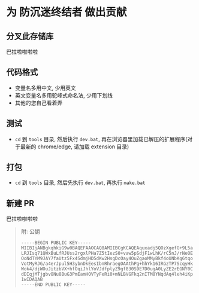 # 为 防沉迷终结者 做出贡献

## 分叉此存储库

巴拉啦啦啦啦

## 代码格式

-   变量名多用中文, 少用英文
-   英文变量名多用驼峰式命名法, 少用下划线
-   其他的您自己看着弄

## 测试

-   `cd` 到 `tools` 目录, 然后执行 `dev.bat`, 再在浏览器里加载已解压的扩展程序(对于最新的 chrome/edge, 请加载 extension 目录)

## 打包

-   `cd` 到 `tools` 目录, 然后先执行 `dev.bat`, 再执行 `make.bat`

## 新建 PR

巴拉啦啦啦啦

> 附: 公钥
>
> ```
> -----BEGIN PUBLIC KEY-----
> MIIBIjANBgkqhkiG9w0BAQEFAAOCAQ8AMIIBCgKCAQEAquxadj5QOzXgefG+9L5a
> LRJIsq71QWxBuLfRJUss2rgxlPHa7Z5tIezS0+vaw5pSdjF1wLhK/rC5nJ/rNeOE
> OoNdTYM9JAY7faUtz5Fx4SdmjHD5dKw2HsgDcOay4OuZgaoMMyBkf4oUNbKg6tqo
> VotMyRJG/a4erJpul5H3ybnDkEesIbnRhraegOAAthPg+hhYk16IRGzTP7ScqyHk
> Wok4/djWOuJitzbVX+hfOqiJhlYoVJdfplyZ9gf830S9E7D0ugA0LyZE2rEGNY0C
> dDIqjMTjgbvONu8BuG3PmEamHOVTyFeRi0+mNLBVGFkq2nITM8YNqdAq4leh4iKp
> 1wIDAQAB
> -----END PUBLIC KEY-----
> ```
